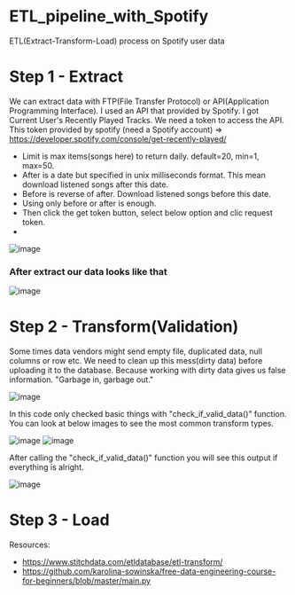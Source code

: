 # ETL_pipeline_with_Spotify
ETL(Extract-Transform-Load) process on Spotify user data

# Step 1 - Extract

We can extract data with FTP(File Transfer Protocol) or API(Application Programming Interface). I used an API that provided by Spotify. I got Current User's Recently Played Tracks. We need a token to access the API. This token provided by spotify (need a Spotify account) => https://developer.spotify.com/console/get-recently-played/

- Limit is max items(songs here) to return daily. default=20, min=1, max=50.
- After is a date but specified in unix milliseconds format. This mean download listened songs after this date. 
- Before is reverse of after. Download listened songs before this date. 
- Using only before or after is enough.
- Then click the get token button, select below option and clic request token.
- 
![image](https://user-images.githubusercontent.com/35155252/128636477-eedac6db-26be-43a9-99e0-eb0eb42a7b0f.png)

### After extract our data looks like that

![image](https://user-images.githubusercontent.com/35155252/128752047-c8773e52-b8c5-4ad1-902c-a936c98b634d.png)

# Step 2 - Transform(Validation)

Some times data vendors might send empty file, duplicated data, null columns or row  etc. We need to clean up this mess(dirty data) before uploading it to the database. Because working with dirty data gives us false information. "Garbage in, garbage out."

![image](https://user-images.githubusercontent.com/35155252/128757553-d349a2d7-d513-4b5c-8de2-e1e9abb2a69d.png)

In this code only checked basic things with "check_if_valid_data()" function. You can look at below images to see the most common transform types.

![image](https://user-images.githubusercontent.com/35155252/128758721-6a5b4f53-52a5-4fd8-82a9-560b9ef2510c.png)
![image](https://user-images.githubusercontent.com/35155252/128758751-f13a898a-9b2f-4cb1-9563-417d71b6ab8f.png)

After calling the "check_if_valid_data()" function you will see this output if everything is alright.

![image](https://user-images.githubusercontent.com/35155252/128757167-339518b5-0b02-4059-a39f-4e17da3a73a9.png)

# Step 3 - Load





Resources:
- https://www.stitchdata.com/etldatabase/etl-transform/
- https://github.com/karolina-sowinska/free-data-engineering-course-for-beginners/blob/master/main.py

